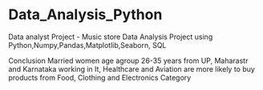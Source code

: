 # Data_Analysis_Python
Data analyst Project - Music store Data Analysis Project using Python,Numpy,Pandas,Matplotlib,Seaborn, SQL

Conclusion 
Married women age agroup 26-35 years from UP, Maharastr and Karnataka working in It, Healthcare and Aviation are more likely to buy products from Food, Clothing and Electronics Category




 
